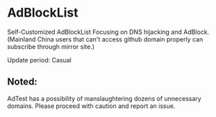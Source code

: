 # AdBlockList

Self-Customized AdBlockList Focusing on DNS hijacking and AdBlock.(Mainland China users that can't access github domain properly can subscribe through mirror site.)

Update period: Casual

## Noted:
AdTest has a possibility of manslaughtering dozens of unnecessary domains. Please proceed with caution and report an issue.
